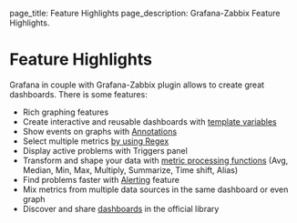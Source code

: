 page_title: Feature Highlights
page_description: Grafana-Zabbix Feature Highlights.

# Feature Highlights

Grafana in couple with Grafana-Zabbix plugin allows to create great dashboards. There is some
features:

- Rich graphing features
- Create interactive and reusable dashboards with [template variables](../guides/templating/)
- Show events on graphs with [Annotations](http://docs.grafana.org/reference/annotations/)
- Select multiple metrics [by using Regex](../guides/gettingstarted/#multiple-items-on-one-graph)
- Display active problems with Triggers panel
- Transform and shape your data with [metric processing functions](../reference/functions/) (Avg, Median, Min, Max, Multiply, Summarize, Time shift, Alias)
- Find problems faster with [Alerting](../reference/alerting/) feature
- Mix metrics from multiple data sources in the same dashboard or even graph
- Discover and share [dashboards](https://grafana.com/dashboards) in the official library
